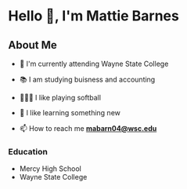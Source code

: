 # Hello 👋, I'm Mattie Barnes
## About Me

- 🏦 I'm currently attending Wayne State College 

- 📚 I am studying buisness and accounting

- 👨🏻‍💻 I like playing softball

- 🧠 I like learning something new

- 📫 How to reach me **mabarn04@wsc.edu**

### Education

- Mercy High School
- Wayne State College 